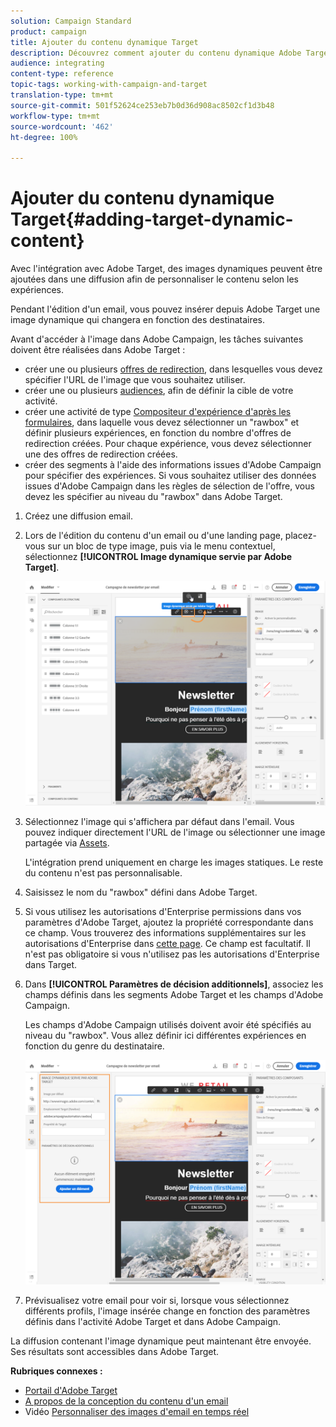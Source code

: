 ```yaml
---
solution: Campaign Standard
product: campaign
title: Ajouter du contenu dynamique Target
description: Découvrez comment ajouter du contenu dynamique Adobe Target dans une de vos diffusions Adobe Campaign.
audience: integrating
content-type: reference
topic-tags: working-with-campaign-and-target
translation-type: tm+mt
source-git-commit: 501f52624ce253eb7b0d36d908ac8502cf1d3b48
workflow-type: tm+mt
source-wordcount: '462'
ht-degree: 100%

---
```



# Ajouter du contenu dynamique Target{#adding-target-dynamic-content}

Avec l&#39;intégration avec Adobe Target, des images dynamiques peuvent être ajoutées dans une diffusion afin de personnaliser le contenu selon les expériences.

Pendant l&#39;édition d&#39;un email, vous pouvez insérer depuis Adobe Target une image dynamique qui changera en fonction des destinataires.

Avant d&#39;accéder à l&#39;image dans Adobe Campaign, les tâches suivantes doivent être réalisées dans Adobe Target :

* créer une ou plusieurs [offres de redirection](https://docs.adobe.com/content/help/fr-FR/target/using/experiences/offers/offer-redirect.html), dans lesquelles vous devez spécifier l&#39;URL de l&#39;image que vous souhaitez utiliser.
* créer une ou plusieurs [audiences](https://docs.adobe.com/content/help/fr-FR/target/using/audiences/create-audiences/audiences.html), afin de définir la cible de votre activité.
* créer une activité de type [Compositeur d&#39;expérience d&#39;après les formulaires](https://docs.adobe.com/content/help/fr-FR/target/using/experiences/form-experience-composer.html), dans laquelle vous devez sélectionner un &quot;rawbox&quot; et définir plusieurs expériences, en fonction du nombre d&#39;offres de redirection créées. Pour chaque expérience, vous devez sélectionner une des offres de redirection créées.
* créer des segments à l&#39;aide des informations issues d&#39;Adobe Campaign pour spécifier des expériences. Si vous souhaitez utiliser des données issues d&#39;Adobe Campaign dans les règles de sélection de l&#39;offre, vous devez les spécifier au niveau du &quot;rawbox&quot; dans Adobe Target.

1. Créez une diffusion email.
1. Lors de l&#39;édition du contenu d&#39;un email ou d&#39;une landing page, placez-vous sur un bloc de type image, puis via le menu contextuel, sélectionnez **[!UICONTROL Image dynamique servie par Adobe Target]**.

   ![](assets/tar_insert_dynamic_image.png)

1. Sélectionnez l&#39;image qui s&#39;affichera par défaut dans l&#39;email. Vous pouvez indiquer directement l&#39;URL de l&#39;image ou sélectionner une image partagée via [Assets](../../integrating/using/working-with-campaign-and-assets-core-service.md).

   L&#39;intégration prend uniquement en charge les images statiques. Le reste du contenu n&#39;est pas personnalisable.

1. Saisissez le nom du &quot;rawbox&quot; défini dans Adobe Target.
1. Si vous utilisez les autorisations d&#39;Enterprise permissions dans vos paramètres d&#39;Adobe Target, ajoutez la propriété correspondante dans ce champ. Vous trouverez des informations supplémentaires sur les autorisations d&#39;Enterprise dans [cette page](https://docs.adobe.com/content/help/fr-FR/target/using/administer/manage-users/enterprise/properties-overview.html). Ce champ est facultatif. Il n&#39;est pas obligatoire si vous n&#39;utilisez pas les autorisations d&#39;Enterprise dans Target.
1. Dans **[!UICONTROL Paramètres de décision additionnels]**, associez les champs définis dans les segments Adobe Target et les champs d&#39;Adobe Campaign.

   Les champs d&#39;Adobe Campaign utilisés doivent avoir été spécifiés au niveau du &quot;rawbox&quot;. Vous allez définir ici différentes expériences en fonction du genre du destinataire.

   ![](assets/tar_additional_decisionning_parameters.png)

1. Prévisualisez votre email pour voir si, lorsque vous sélectionnez différents profils, l&#39;image insérée change en fonction des paramètres définis dans l&#39;activité Adobe Target et dans Adobe Campaign.

La diffusion contenant l&#39;image dynamique peut maintenant être envoyée. Ses résultats sont accessibles dans Adobe Target.

**Rubriques connexes :**

* [Portail d&#39;Adobe Target](https://docs.adobe.com/content/help/fr-FR/target/using/integrate/campaign-and-target.html)
* [A propos de la conception du contenu d&#39;un email](../../designing/using/designing-content-in-adobe-campaign.md)
* Vidéo [Personnaliser des images d&#39;email en temps réel](https://helpx.adobe.com/fr/marketing-cloud/how-to/email-marketing.html)

